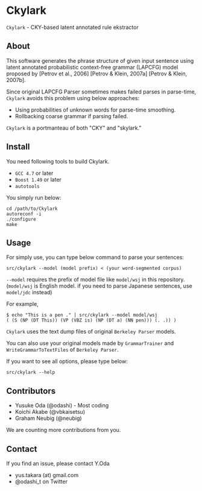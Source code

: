 Ckylark
=======

`Ckylark` - CKY-based latent annotated rule ekstractor


About
-----

This software generates the phrase structure of given input
sentence using latent annotated probabilistic context-free
grammar (LAPCFG) model proposed by
[Petrov et al., 2006]
[Petrov & Klein, 2007a]
[Petrov & Klein, 2007b].

Since original LAPCFG Parser sometimes makes failed parses in
parse-time, `Ckylark` avoids this problem using
below approaches:
* Using probabilities of unknown words for parse-time
  smoothing.
* Rollbacking coarse grammar if parsing failed.

`Ckylark` is a portmanteau of both "CKY" and "skylark."


Install
-------

You need following tools to build Ckylark.
* `GCC 4.7` or later
* `Boost 1.49` or later
* `autotools`

You simply run below:

    cd /path/to/Ckylark
    autoreconf -i
    ./configure
    make


Usage
-----

For simply use, you can type below command to parse your
sentences:

    src/ckylark --model (model prefix) < (your word-segmented corpus)

`--model` requires the prefix of model file like `model/wsj` in
this repository.
(`model/wsj` is English model. if you need to parse Japanese
sentences, use `model/jdc` instead)

For example,

    $ echo "This is a pen ." | src/ckylark --model model/wsj
    ( (S (NP (DT This)) (VP (VBZ is) (NP (DT a) (NN pen))) (. .)) )

`Ckylark` uses the text dump files of original `Berkeley Parser`
models.

You can also use your original models made by `GrammarTrainer`
and `WriteGrammarToTextFiles` of `Berkeley Parser`.

If you want to see all options, please type below:

    src/ckylark --help


Contributors
------------

* Yusuke Oda (@odashi) - Most coding
* Koichi Akabe (@vbkaisetsu)
* Graham Neubig (@neubig)

We are counting more contributions from you.


Contact
-------

If you find an issue, please contact Y.Oda
* yus.takara (at) gmail.com
* @odashi_t on Twitter

